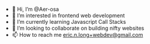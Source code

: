 - 👋 Hi, I’m @Aer-osa
- 👀 I’m interested in frontend web development
- 🌱 I’m currently learning Javascript Call Stacks
- 💞️ I’m looking to collaborate on building nifty websites
- 📫 How to reach me eric.n.long+webdev@gmail.com

<!---
Aer-osa/Aer-osa is a ✨ special ✨ repository because its `README.md` (this file) appears on your GitHub profile.
You can click the Preview link to take a look at your changes.
--->
